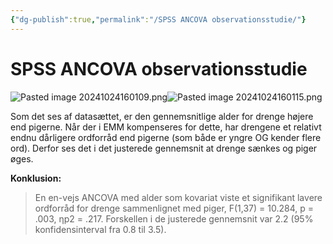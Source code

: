```yaml
---
{"dg-publish":true,"permalink":"/SPSS ANCOVA observationsstudie/"}
---
```


# SPSS ANCOVA observationsstudie
![Pasted image 20241024160109.png](/img/user/attachments/Pasted%20image%2020241024160109.png)![Pasted image 20241024160115.png](/img/user/attachments/Pasted%20image%2020241024160115.png)

Som det ses af datasættet, er den gennemsnitlige alder for drenge højere end pigerne. Når der i EMM kompenseres for dette, har drengene et relativt endnu dårligere ordforråd end pigerne (som både er yngre OG kender flere ord). Derfor ses det i det justerede gennemsnit at drenge sænkes og piger øges.

**Konklusion:**
> En en-vejs ANCOVA med alder som kovariat viste et signifikant lavere ordforråd for drenge sammenlignet med piger, F(1,37) = 10.284,  p = .003,  ηp2 = .217. Forskellen i de justerede gennemsnit var 2.2 (95% konfidensinterval fra 0.8 til 3.5). 
